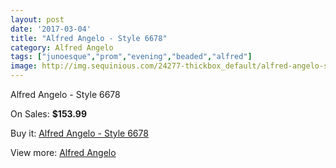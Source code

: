 ```yaml
---
layout: post
date: '2017-03-04'
title: "Alfred Angelo - Style 6678"
category: Alfred Angelo
tags: ["junoesque","prom","evening","beaded","alfred"]
image: http://img.sequinious.com/24277-thickbox_default/alfred-angelo-style-6678.jpg
---
```

Alfred Angelo - Style 6678

On Sales: **$153.99**
<a href="https://www.sequinious.com/alfred-angelo/5326-alfred-angelo-style-6678.html"><amp-img layout="responsive" width="600" height="600" src="//img.sequinious.com/24277-thickbox_default/alfred-angelo-style-6678.jpg" alt="Alfred Angelo - Style 6678 0" /></a>
<a href="https://www.sequinious.com/alfred-angelo/5326-alfred-angelo-style-6678.html"><amp-img layout="responsive" width="600" height="600" src="//img.sequinious.com/24278-thickbox_default/alfred-angelo-style-6678.jpg" alt="Alfred Angelo - Style 6678 1" /></a>

Buy it: [Alfred Angelo - Style 6678](https://www.sequinious.com/alfred-angelo/5326-alfred-angelo-style-6678.html "Alfred Angelo - Style 6678")

View more: [Alfred Angelo](https://www.sequinious.com/34-alfred-angelo "Alfred Angelo")